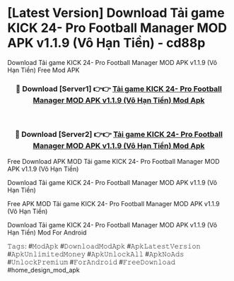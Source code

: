 # [Latest Version] Download Tải game KICK 24- Pro Football Manager MOD APK v1.1.9 (Vô Hạn Tiền) - cd88p

Download Tải game KICK 24- Pro Football Manager MOD APK v1.1.9 (Vô Hạn Tiền) Free Mod APK

<div align="center">
<h3>🔴 Download [Server1] 👉👉 <a href="https://apk-comot.site?title=Tải_game_KICK_24-_Pro_Football_Manager_MOD_APK_v1.1.9_(Vô_Hạn_Tiền)">Tải game KICK 24- Pro Football Manager MOD APK v1.1.9 (Vô Hạn Tiền) Mod Apk</a></h3><br>

<h3>🔴 Download [Server2] 👉👉 <a href="https://apk-comot.site?title=Tải_game_KICK_24-_Pro_Football_Manager_MOD_APK_v1.1.9_(Vô_Hạn_Tiền)">Tải game KICK 24- Pro Football Manager MOD APK v1.1.9 (Vô Hạn Tiền) Mod Apk</a></h3>
</div>


Free Download APK MOD Tải game KICK 24- Pro Football Manager MOD APK v1.1.9 (Vô Hạn Tiền)

Download Tải game KICK 24- Pro Football Manager MOD APK v1.1.9 (Vô Hạn Tiền) 

Free APK MOD Tải game KICK 24- Pro Football Manager MOD APK v1.1.9 (Vô Hạn Tiền) 

Download Tải game KICK 24- Pro Football Manager MOD APK v1.1.9 (Vô Hạn Tiền) Mod For Android

𝚃𝚊𝚐𝚜: #𝙼𝚘𝚍𝙰𝚙𝚔 #𝙳𝚘𝚠𝚗𝚕𝚘𝚊𝚍𝙼𝚘𝚍𝙰𝚙𝚔 #𝙰𝚙𝚔𝙻𝚊𝚝𝚎𝚜𝚝𝚅𝚎𝚛𝚜𝚒𝚘𝚗 #𝙰𝚙𝚔𝚄𝚗𝚕𝚒𝚖𝚒𝚝𝚎𝚍𝙼𝚘𝚗𝚎𝚢 #𝙰𝚙𝚔𝚄𝚗𝚕𝚘𝚌𝚔𝙰𝚕𝚕 #𝙰𝚙𝚔𝙽𝚘𝙰𝚍𝚜 #𝚄𝚗𝚕𝚘𝚌𝚔𝙿𝚛𝚎𝚖𝚒𝚞𝚖 #𝙵𝚘𝚛𝙰𝚗𝚍𝚛𝚘𝚒𝚍 #𝙵𝚛𝚎𝚎𝙳𝚘𝚠𝚗𝚕𝚘𝚊𝚍 #home_design_mod_apk